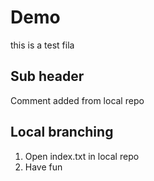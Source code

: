 # Demo
this is a test fila

## Sub header
Comment added from local repo


## Local branching
1. Open index.txt in local repo
2. Have fun